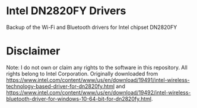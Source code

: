 # Intel DN2820FY Drivers
Backup of the Wi-Fi and Bluetooth drivers for Intel chipset DN2820FY

# Disclaimer
Note: I do not own or claim any rights to the software in this repository. All rights belong to Intel Corporation. Originally downloaded from https://www.intel.com/content/www/us/en/download/19491/intel-wireless-technology-based-driver-for-dn2820fy.html and https://www.intel.com/content/www/us/en/download/19492/intel-wireless-bluetooth-driver-for-windows-10-64-bit-for-dn2820fy.html.
